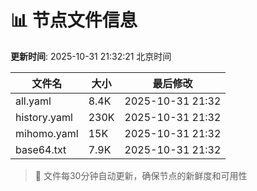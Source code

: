 # 📊 节点文件信息

**更新时间**: 2025-10-31 21:32:21 北京时间

| 文件名 | 大小 | 最后修改 |
|--------|------|----------|
| all.yaml | 8.4K | 2025-10-31 21:32 |
| history.yaml | 230K | 2025-10-31 21:32 |
| mihomo.yaml | 15K | 2025-10-31 21:32 |
| base64.txt | 7.9K | 2025-10-31 21:32 |

> 🔄 文件每30分钟自动更新，确保节点的新鲜度和可用性
